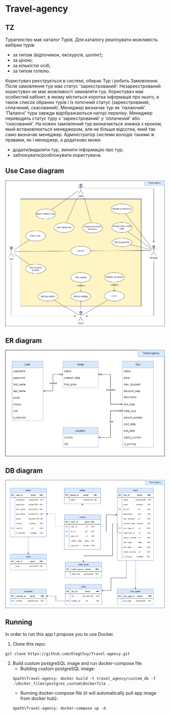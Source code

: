 # Travel-agency

## TZ
Турагенство має каталог Турів. Для каталогу реалізувати можливість вибірки турів:
- за типом (відпочинок, екскурсія, шопінг);
- за ціною;
- за кількістю осіб;
- за типом готелю.

Користувач реєструється в системі, обирає Тур і робить Замовлення. Після замовлення тур має статус 'зареєстрований'.
Незареєстрований користувач не має можливості замовляти тур.
Користувач має особистий кабінет, в якому міститься коротка інформація про нього, а також список обраних турів і їх поточний статус (зареєстрований, сплачений, скасований).
Менеджер визначає тур як 'палаючий'. 'Палаючі' тури завжди відображаються нагорі переліку. Менеджер переводить статус туру з 'зареєстрований' у 'оплачений' або 'скасований'. На кожен замовлений тур визначається знижка з кроком, який встановлюється менеджером, але не більше відсотка, який так само визначає менеджер.
Адміністратор системи володіє такими ж правами, як і менеджер, а додатково може:
- додати/видалити тур, змінити інформацію про тур;
- заблокувати/розблокувати користувача.

## Use Case diagram
![use_case_diagram](diagrams/use_case_diagram.png)

## ER diagram
![er_diagram](diagrams/er_diagram.png)

## DB diagram
![db_diagram](diagrams/db_diagram.png)

## Running
In order to run this app I propose you to use Docker.
1. Clone this repo:
```
git clone https://github.com/OlegChuy/Travel-agency.git
```
2. Build custom postgreSQL image and run docker-compose file.
   * Building custom postgreSQL image:
   ```
   $path\Travel-agency: docker build -t travel_agency/custom_db -f .\docker_files\postgres_custom\Dockerfile .
   ```
   * Running docker-compose file (it will automatically pull app image from docker hub):
   ```
   $path\Travel-agency: docker-compose up -d
   ```
   
